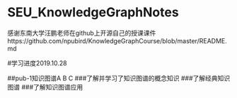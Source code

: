 # SEU_KnowledgeGraphNotes
感谢东南大学汪鹏老师在github上开源自己的授课课件https://github.com/npubird/KnowledgeGraphCourse/blob/master/README.md

#学习进度2019.10.28

##pub-1知识图谱A B C
###了解并学习了知识图谱的概念知识
###了解经典知识图谱
###了解知识图谱应用
